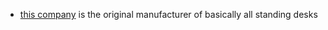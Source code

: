 - [this company](https://vwindesk.com/ca/product/vj201-s3-black-height-adjustable-standing-desk-frame-only/) is the original manufacturer of basically all standing desks